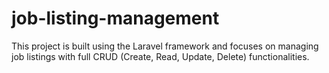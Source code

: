 # job-listing-management
This project is built using the Laravel framework and focuses on managing job listings with full CRUD (Create, Read, Update, Delete) functionalities.
